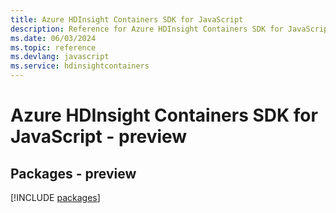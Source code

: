 ```yaml
---
title: Azure HDInsight Containers SDK for JavaScript
description: Reference for Azure HDInsight Containers SDK for JavaScript
ms.date: 06/03/2024
ms.topic: reference
ms.devlang: javascript
ms.service: hdinsightcontainers
---
```

# Azure HDInsight Containers SDK for JavaScript - preview
## Packages - preview
[!INCLUDE [packages](hdinsight-containers-index.md)]